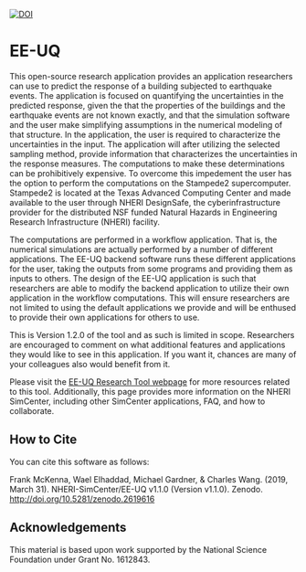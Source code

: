[![DOI](https://zenodo.org/badge/DOI/10.5281/zenodo.2619616.svg)](https://doi.org/10.5281/zenodo.2619616)

# EE-UQ

This open-source research application provides an application
researchers can use to predict the response of a building subjected to
earthquake events. The application is focused on quantifying the
uncertainties in the predicted response, given the that the properties
of the buildings and the earthquake events are not known exactly, and
that the simulation software and the user make simplifying assumptions
in the numerical modeling of that structure. In the application, the
user is required to characterize the uncertainties in the input. The
application will after utilizing the selected sampling method, provide
information that characterizes the uncertainties in the response
measures. The computations to make these determinations can be
prohibitively expensive. To overcome this impedement the user has the
option to perform the computations on the Stampede2
supercomputer. Stampede2 is located at the Texas Advanced Computing
Center and made available to the user through NHERI DesignSafe, the
cyberinfrastructure provider for the distributed NSF funded Natural
Hazards in Engineering Research Infrastructure (NHERI) facility.

The computations are performed in a workflow application. That is, the
numerical simulations are actually performed by a number of different
applications. The EE-UQ backend software runs these different
applications for the user, taking the outputs from some programs and
providing them as inputs to others. The design of the EE-UQ
application is such that researchers are able to modify the backend
application to utilize their own application in the workflow
computations. This will ensure researchers are not limited to using
the default applications we provide and will be enthused to provide
their own applications for others to use.

This is Version 1.2.0 of the tool and as such is limited in
scope. Researchers are encouraged to comment on what additional
features and applications they would like to see in this
application. If you want it, chances are many of your colleagues also
would benefit from it.

Please visit the [EE-UQ Research Tool webpage](https://simcenter.designsafe-ci.org/research-tools/ee-uq-application/)
for more resources related to this tool. Additionally, this page
provides more information on the NHERI SimCenter, including other SimCenter
applications, FAQ, and how to collaborate.

## How to Cite
You can cite this software as follows:

Frank McKenna, Wael Elhaddad, Michael Gardner, & Charles Wang. (2019, March 31). NHERI-SimCenter/EE-UQ v1.1.0 (Version v1.1.0). Zenodo. http://doi.org/10.5281/zenodo.2619616

## Acknowledgements
This material is based upon work supported by the National Science Foundation under Grant No. 1612843.